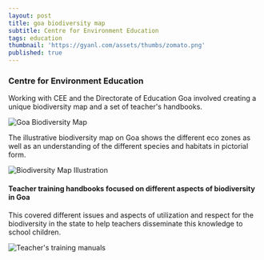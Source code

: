 ```yaml
---
layout: post
title: goa biodiversity map
subtitle: Centre for Environment Education
tags: education
thumbnail: 'https://gyanl.com/assets/thumbs/zomato.png'
published: true
---
```


### Centre for Environment Education

Working with CEE and the Directorate of Education Goa involved creating a unique biodiversity map and a set of teacher's handbooks.

![Goa Biodiversity Map]({{site.baseurl}}/assets/goa3.jpg)


The illustrative biodiversity map on Goa shows the different eco zones as well as an understanding of the different species and habitats in pictorial form.

![Biodiversity Map Illustration]({{site.baseurl}}/assets/goa4.jpg)

#### Teacher training handbooks focused on different aspects of biodiversity in Goa

This covered different issues and aspects of utilization and respect for the biodiversity in the state to help teachers disseminate this knowledge to school children.


![Teacher's training manuals]({{site.baseurl}}/assets/goa.jpg)
